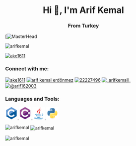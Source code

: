 <h1 align="center">Hi 👋, I'm Arif Kemal</h1>
<h3 align="center">From Turkey</h3>

[![MasterHead](https://i.pinimg.com/originals/c4/95/14/c495143c99f68bd9e5c161882216e9d7.gif)


<p align="left"> <img src="https://komarev.com/ghpvc/?username=arifkemal&label=Profile%20views&color=0e75b6&style=flat" alt="arifkemal" /> </p>

<p align="left"> <a href="https://twitter.com/ake1611" target="blank"><img src="https://img.shields.io/twitter/follow/ake1611?logo=twitter&style=for-the-badge" alt="ake1611" /></a> </p>

<h3 align="left">Connect with me:</h3>
<p align="left">
<a href="https://twitter.com/ake1611" target="blank"><img align="center" src="https://raw.githubusercontent.com/rahuldkjain/github-profile-readme-generator/master/src/images/icons/Social/twitter.svg" alt="ake1611" height="30" width="40" /></a>    
<a href="https://linkedin.com/in/arif kemal erdönmez" target="blank"><img align="center" src="https://raw.githubusercontent.com/rahuldkjain/github-profile-readme-generator/master/src/images/icons/Social/linked-in-alt.svg" alt="arif kemal erdönmez" height="30" width="40" /></a>
<a href="https://stackoverflow.com/users/22227496" target="blank"><img align="center" src="https://raw.githubusercontent.com/rahuldkjain/github-profile-readme-generator/master/src/images/icons/Social/stack-overflow.svg" alt="22227496" height="30" width="40" /></a>
<a href="https://instagram.com/_arifkemall_" target="blank"><img align="center" src="https://raw.githubusercontent.com/rahuldkjain/github-profile-readme-generator/master/src/images/icons/Social/instagram.svg" alt="_arifkemall_" height="30" width="40" /></a>
<a href="https://www.hackerrank.com/@arif162003" target="blank"><img align="center" src="https://raw.githubusercontent.com/rahuldkjain/github-profile-readme-generator/master/src/images/icons/Social/hackerrank.svg" alt="@arif162003" height="30" width="40" /></a>
</p>

<h3 align="left">Languages and Tools:</h3>
<p align="left"> <a href="https://www.cprogramming.com/" target="_blank" rel="noreferrer"> <img src="https://raw.githubusercontent.com/devicons/devicon/master/icons/c/c-original.svg" alt="c" width="40" height="40"/> </a> <a href="https://www.w3schools.com/cs/" target="_blank" rel="noreferrer"> <img src="https://raw.githubusercontent.com/devicons/devicon/master/icons/csharp/csharp-original.svg" alt="csharp" width="40" height="40"/> </a> <a href="https://www.java.com" target="_blank" rel="noreferrer"> <img src="https://raw.githubusercontent.com/devicons/devicon/master/icons/java/java-original.svg" alt="java" width="40" height="40"/> </a> <a href="https://www.python.org" target="_blank" rel="noreferrer"> <img src="https://raw.githubusercontent.com/devicons/devicon/master/icons/python/python-original.svg" alt="python" width="40" height="40"/> </a> </p>

<p><img align="left" src="https://github-readme-stats.vercel.app/api/top-langs?username=arifkemal&show_icons=true&locale=en&layout=compact" alt="arifkemal" /></p>

<p>&nbsp;<img align="center" src="https://github-readme-stats.vercel.app/api?username=arifkemal&show_icons=true&locale=en" alt="arifkemal" /></p>

<p><img align="center" src="https://github-readme-streak-stats.herokuapp.com/?user=arifkemal&" alt="arifkemal" /></p>


